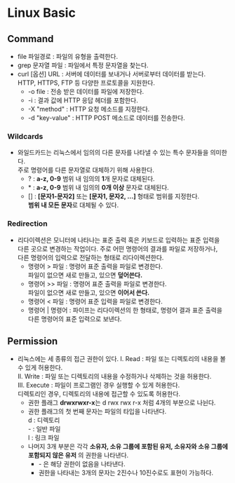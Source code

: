 # **Linux Basic**

## **Command**
- file 파일경로 : 파일의 유형을 출력한다.
- grep 문자열 파일 : 파일에서 특정 문자열을 찾는다.
- curl [옵션] URL : 서버에 데이터를 보내거나 서버로부터 데이터를 받는다.  
  HTTP, HTTPS, FTP 등 다양한 프로토콜을 지원한다.
  - \-o file : 전송 받은 데이터를 파일에 저장한다.
  - \-i : 결과 값에 HTTP 응답 헤더를 포함한다.
  - \-X "method" : HTTP 요청 메소드를 지정한다.
  - \-d "key-value" : HTTP POST 메소드로 데이터를 전송한다.

### **Wildcards**
- 와일드카드는 리눅스에서 임의의 다른 문자를 나타낼 수 있는 특수 문자들을 의미한다.  
  주로 명령어를 다른 문자열로 대체하기 위해 사용한다.
  - ? : **a-z, 0-9** 범위 내 임의의 **1**개 문자로 대체된다.
  - \* : **a-z, 0-9** 범위 내 임의의 **0개 이상** 문자로 대체된다.
  - [] : **[문자1-문자2]** 또는 **[문자1, 문자2, ...]** 형태로 범위를 지정한다.  
	**범위 내 모든 문자**로 대체될 수 있다.

### **Redirection**
- 리다이렉션은 모니터에 나타나는 표준 출력 혹은 키보드로 입력하는 표준 입력을  
  다른 곳으로 변경하는 작업이다. 주로 어떤 명령어의 결과를 파일로 저장하거나,  
  다른 명령어의 입력으로 전달하는 형태로 리다이렉션한다.
  - 명령어 > 파일 : 명령어 표준 출력을 파일로 변경한다.  
	파일이 없으면 새로 만들고, 있으면 **덮어쓴다.**
  - 명령어 >> 파일 : 명령어 표준 출력을 파일로 변경한다.  
	파일이 없으면 새로 만들고, 있으면 **이어서 쓴다.**
  - 명령어 < 파일 : 명령어 표준 입력을 파일로 변경한다.
  - 명령어 | 명령어 : 파이프는 리다이렉션의 한 형태로, 명령어 결과 표준 출력을  
	다른 명령어의 표준 입력으로 보낸다.

## **Permission**
- 리눅스에는 세 종류의 접근 권한이 있다.
  I. Read : 파일 또는 디렉토리의 내용을 볼 수 있게 허용한다.  
  II. Write : 파일 또는 디렉토리의 내용을 수정하거나 삭제하는 것을 허용한다.  
	III. Execute : 파일이 프로그램인 경우 실행할 수 있게 허용한다.  
	디렉토리인 경우, 디렉토리의 내용에 접근할 수 있도록 허용한다.
	- 권한 플래그 **drwxrwxr-x**는 d rwx rwx r-x 처럼 4개의 부분으로 나뉜다.
  - 권한 플래그의 첫 번째 문자는 파일의 타입을 나타낸다.  
			d : 디렉토리  
			\- : 일반 파일  
			l : 링크 파일
  - 나머지 3개 부분은 각각 **소유자, 소유 그룹에 포함된 유저, 소유자와 소유 그룹에 포함되지 않은 유저**
		의 권한을 나타낸다.
	- \- 은 해당 권한이 없음을 나타낸다.
	- 권한을 나타내는 3개의 문자는 2진수나 10진수로도 표현이 가능하다.










